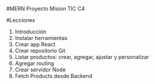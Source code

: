 #MERN Proyecto Mision TIC C4

#Lecciones

1. Introducción
2. Instalar herramientas
3. Crear app React
4. Crear repositorio Git
5. Listar productos: crear, agregar, ajustar y personalizar
6. Agregar routing
7. Crear servidor Node
8. Fetch Products desde Backend
